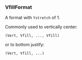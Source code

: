 ### VfillFormat

A format with `Ystretch` of 1.

Commonly used to vertically center:

``` suneido
(Vert, Vfill, ..., Vfill)
```

or to bottom justify:

``` suneido
(Vert, Vfill, ...)
```
